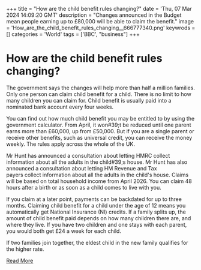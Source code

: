 +++
title = "How are the child benefit rules changing?"
date = 'Thu, 07 Mar 2024 14:09:20 GMT'
description = "Changes announced in the Budget mean people earning up to £80,000 will be able to claim the benefit."
image = 'How_are_the_child_benefit_rules_changing__666777340.png'
keywrods =  []
categories = 'World'
tags = ['BBC', "business"]
+++

# How are the child benefit rules changing?

The government says the changes will help more than half a million families.
Only one person can claim child benefit for a child.
There is no limit to how many children you can claim for.
Child benefit is usually paid into a nominated bank account every four weeks.

You can find out how much child benefit you may be entitled to by using the government calculator.
From April, it won<bb>#39;t be reduced until one parent earns more than £60,000, up from £50,000.
But if you are a single parent or receive other benefits, such as universal credit, you can receive the money weekly.
The rules apply across the whole of the UK.

Mr Hunt has announced a consultation about letting HMRC collect information about all the adults in the child<bb>#39;s house.
Mr Hunt has also announced a consultation about letting HM Revenue and Tax payers collect information about all the adults in the child's house.
Claims will be based on total household income from April 2026.
You can claim 48 hours after a birth or as soon as a child comes to live with you.

If you claim at a later point, payments can be backdated for up to three months.
Claiming child benefit for a child under the age of 12 means you automatically get National Insurance (NI) credits.
If a family splits up, the amount of child benefit paid depends on how many children there are, and where they live.
If you have two children and one stays with each parent, you would both get £24 a week for each child.

If two families join together, the eldest child in the new family qualifies for the higher rate.


[Read More](https://www.bbc.co.uk/news/business-68500022)
